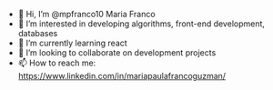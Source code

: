 - 👋 Hi, I’m @mpfranco10 Maria Franco
- 👀 I’m interested in developing algorithms, front-end development, databases
- 🌱 I’m currently learning react
- 💞️ I’m looking to collaborate on development projects
- 📫 How to reach me: https://www.linkedin.com/in/mariapaulafrancoguzman/

<!---
mpfranco10/mpfranco10 is a ✨ special ✨ repository because its `README.md` (this file) appears on your GitHub profile.
You can click the Preview link to take a look at your changes.
--->
